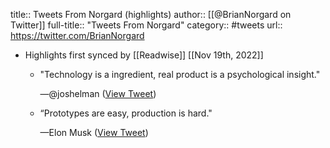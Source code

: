 title:: Tweets From Norgard (highlights)
author:: [[@BrianNorgard on Twitter]]
full-title:: "Tweets From Norgard"
category:: #tweets
url:: https://twitter.com/BrianNorgard

- Highlights first synced by [[Readwise]] [[Nov 19th, 2022]]
	- "Technology is a ingredient, real product is a psychological insight." 
	  
	  —@joshelman ([View Tweet](https://twitter.com/BrianNorgard/status/1260948299135107073))
	- “Prototypes are easy, production is hard."
	  
	  —Elon Musk ([View Tweet](https://twitter.com/BrianNorgard/status/1476199802689835014))
